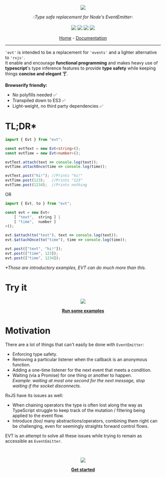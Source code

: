 
<p align="center">
    <img src="https://user-images.githubusercontent.com/6702424/76674598-91ebfc00-65b1-11ea-88df-eb43f04f3cce.png">  
</p>
<p align="center">
    💧<i>Type safe replacement for Node's EventEmitter</i>💧
    <br>
    <br>
    <img src="https://img.shields.io/bundlephobia/min/evt">
    <img src="https://img.shields.io/bundlephobia/minzip/evt">
    <img src="https://img.shields.io/david/garronej/evt">
    <img src="https://img.shields.io/npm/l/evt">
</p>
<p align="center">
  <a href="https://www.evt.land">Home</a>
  -
  <a href="https://docs.evt.land/api">Documentation</a>
</p>

---

`'evt'` is intended to be a replacement for `'events'` and a lighter alternative to `'rxjs'`.  
It enable and encourage **functional programming** and makes heavy use of **typescript**'s type inference features to provide **type safety** while keeping things **concise and elegant** 🍸.

**Browserify friendly:**

* No polyfills needed ✅  
* Transpiled down to ES3 ✅  
* Light-weight, no third party dependencies ✅   

# TL;DR*

```typescript
import { Evt } from "evt";

const evtText = new Evt<string>();
const evtTime = new Evt<number>();

evtText.attach(text => console.log(text));
evtTime.attachOnce(time => console.log(time));

evtText.post("hi!"); //Prints "hi!"
evtTime.post(123);   //Prints "123"
evtTime.post(1234);  //Prints nothing
```
OR
```typescript
import { Evt, to } from "evt";

const evt = new Evt<
    [ "text",  string ] | 
    [ "time",  number ]
>();

evt.$attach(to("text"), text => console.log(text));
evt.$attachOnce(to("time"), time => console.log(time));

evt.post(["text", "hi!"]);
evt.post(["time", 123]);
evt.post(["time", 1234]);
```

_*Those are introductory examples, EVT can do much more than this._

# Try it

<p align="center"> 
    <img src="https://www.evt.land/assets/img/try-in-browser.gif">  
</p>

<p align="center">
<b><a href="https://stackblitz.com/edit/evt-playground?embed=1&file=index.ts&hideExplorer=1">Run some examples</a></b>
</p>

# Motivation

There are a lot of things that can't easily be done with `EventEmitter`:

* Enforcing type safety.
* Removing a particular listener when the callback is an anonymous function.
* Adding a one-time listener for the next event that meets a condition.
* Waiting \(via a Promise\) for one thing or another to happen.  
_Example: waiting at most one second for the next message, stop waiting if the socket disconnects._

RxJS have its issues as well:

* When chaining operators the type is often lost along the way as TypeScript struggle to keep track of the mutation / filtering being applied to the event flow.  
* Introduce _\(too\)_ many abstractions/operators, combining them right can be challenging, even for seemingly straights forward control flows.  

EVT is an attempt to solve all these issues while trying to remain as accessible as `EventEmitter`.  
  
</br>

<p align="center">
    <img src="https://user-images.githubusercontent.com/6702424/76691034-90204800-6646-11ea-8ef9-b07db8e39ca4.gif">
</p> 

<p align="center">
    <b><a href="https://docs.evt.land/overview#rxjs-comparison">Get started</a></b>
</p>
